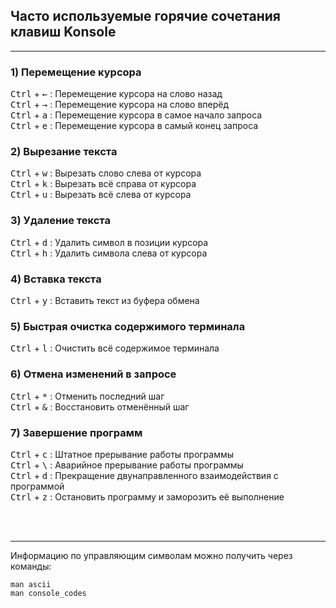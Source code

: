 ## Часто используемые горячие сочетания клавиш Konsole

---


### 1) Перемещение курсора

<kbd>Ctrl</kbd> + <kbd>←</kbd> : Перемещение курсора на слово назад  
<kbd>Ctrl</kbd> + <kbd>→</kbd> : Перемещение курсора на слово вперёд  
<kbd>Ctrl</kbd> + <kbd>a</kbd> : Перемещение курсора в самое начало запроса  
<kbd>Ctrl</kbd> + <kbd>e</kbd> : Перемещение курсора в самый конец запроса  

### 2) Вырезание текста

<kbd>Ctrl</kbd> + <kbd>w</kbd> : Вырезать слово слева от курсора  
<kbd>Ctrl</kbd> + <kbd>k</kbd> : Вырезать всё справа от курсора  
<kbd>Ctrl</kbd> + <kbd>u</kbd> : Вырезать всё слева от курсора  

### 3) Удаление текста

<kbd>Ctrl</kbd> + <kbd>d</kbd> : Удалить символ в позиции курсора  
<kbd>Ctrl</kbd> + <kbd>h</kbd> : Удалить символа слева от курсора

### 4) Вставка текста

<kbd>Ctrl</kbd> + <kbd>y</kbd> : Вставить текст из буфера обмена  

### 5) Быстрая очистка содержимого терминала

<kbd>Ctrl</kbd> + <kbd>l</kbd> : Очистить всё содержимое терминала  

### 6) Отмена изменений в запросе

<kbd>Ctrl</kbd> + <kbd>*</kbd> : Отменить последний шаг  
<kbd>Ctrl</kbd> + <kbd>&</kbd> : Восстановить отменённый шаг  

### 7) Завершение программ

<kbd>Ctrl</kbd> + <kbd>c</kbd>  : Штатное прерывание работы программы  
<kbd>Ctrl</kbd> + <kbd>\\</kbd> : Аварийное прерывание работы программы  
<kbd>Ctrl</kbd> + <kbd>d</kbd>  : Прекращение двунаправленного взаимодействия с программой  
<kbd>Ctrl</kbd> + <kbd>z</kbd>  : Остановить программу и заморозить её выполнение   
  
<br>  
<br>  

---  
Информацию по управляющим символам можно получить через команды:
```console
man ascii
man console_codes
```
<br>  
<br>  


